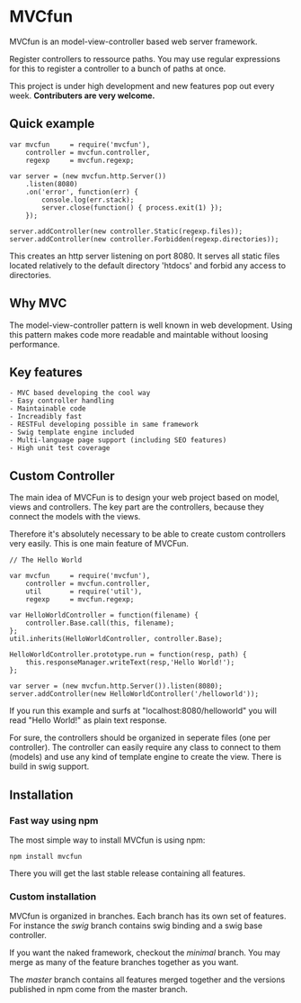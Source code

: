 # MVCfun

MVCfun is an model-view-controller based web server framework. 

Register controllers to ressource paths. You may use regular expressions for
this to register a controller to a bunch of paths at once.

This project is under high development and new features pop out every week.
**Contributers are very welcome.**

## Quick example

    var mvcfun     = require('mvcfun'),
        controller = mvcfun.controller,
        regexp     = mvcfun.regexp;

    var server = (new mvcfun.http.Server())
        .listen(8080)
        .on('error', function(err) {
            console.log(err.stack);
            server.close(function() { process.exit(1) });
        });

    server.addController(new controller.Static(regexp.files));
    server.addController(new controller.Forbidden(regexp.directories));

This creates an http server listening on port 8080. It serves all static files
located relatively to the default directory 'htdocs' and forbid any access to
directories.

## Why MVC

The model-view-controller pattern is well known in web development. Using this
pattern makes code more readable and maintable without loosing performance.

## Key features

    - MVC based developing the cool way
    - Easy controller handling
    - Maintainable code
    - Increadibly fast
    - RESTFul developing possible in same framework
    - Swig template engine included
    - Multi-language page support (including SEO features)
    - High unit test coverage

## Custom Controller

The main idea of MVCFun is to design your web project based on model, views and
controllers. The key part are the controllers, because they connect the models
with the views.

Therefore it's absolutely necessary to be able to create custom controllers very
easily. This is one main feature of MVCFun.

    // The Hello World

    var mvcfun     = require('mvcfun'),
        controller = mvcfun.controller,
        util       = require('util'),
        regexp     = mvcfun.regexp;

    var HelloWorldController = function(filename) {
        controller.Base.call(this, filename);
    };
    util.inherits(HelloWorldController, controller.Base);

    HelloWorldController.prototype.run = function(resp, path) {
        this.responseManager.writeText(resp,'Hello World!');
    };

    var server = (new mvcfun.http.Server()).listen(8080);
    server.addController(new HelloWorldController('/helloworld'));

If you run this example and surfs at "localhost:8080/helloworld" you will read
"Hello World!" as plain text response.

For sure, the controllers should be organized in seperate files (one per
controller). The controller can easily require any class to connect to them
(models) and use any kind of template engine to create the view. There is build
in swig support.

## Installation

### Fast way using npm

The most simple way to install MVCfun is using npm:

    npm install mvcfun

There you will get the last stable release containing all features.

### Custom installation

MVCfun is organized in branches. Each branch has its own set of features. For
instance the *swig* branch contains swig binding and a swig base controller.

If you want the naked framework, checkout the *minimal* branch. You may merge
as many of the feature branches together as you want. 

The *master* branch contains all features merged together and the versions
published in npm come from the master branch.
